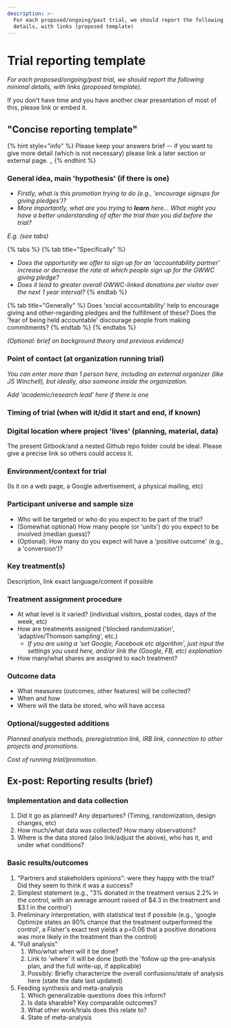 ```yaml
---
description: >-
  For each proposed/ongoing/past trial, we should report the following minimal
  details, with links (proposed template)
---
```


# Trial reporting template

_For each proposed/ongoing/past trial, we should report the following minimal details, with links (proposed template)._&#x20;

If you don't have time and you have another clear presentation of most of this, please link or embed it.

## "Concise reporting template"

{% hint style="info" %}
Please keep your answers brief -- if you want to give more detail (which is not necessary) please link a later section or external page. \_
{% endhint %}

### **General idea, main 'hypothesis' (if there is one)**

* _Firstly, what is this promotion trying to do (e.g., 'encourage signups for giving pledges')?_
* _More importantly, what are you trying to **learn** here... What might you have a better understanding of after the trial than you did before the trial?_

_E.g. (see tabs)_

{% tabs %}
{% tab title="Specifically" %}
* _Does the opportunity we offer to sign up for an 'accountability partner' increase or decrease the rate at which people sign up for the GWWC giving pledge?_
* _Does it lead to greater overall GWWC-linked donations per visitor over the next 1 year interval?_
{% endtab %}

{% tab title="Generally" %}
Does 'social accountability' help to encourage giving and other-regarding pledges and the fulfillment of these? Does the 'fear of being held accountable' discourage people from making commitments?
{% endtab %}
{% endtabs %}

_(Optional: brief on background theory and previous evidence)_

### Point of contact (at organization running trial)

_You can enter more than 1 person here, including an external organizer (like JS Winchell), but ideally, also someone inside the organization._

_Add 'academic/research lead' here if there is one_

### Timing of trial (when will it/did it start and end, if known)

### Digital location where project 'lives' (planning, material, data)

The present Gitbook/and a nested Github repo folder could be ideal. Please give a precise link so others could access it.

### Environment/context for trial

(Is it on a web page, a Google advertisement, a physical mailing, etc)

### **Participant universe and sample size**

* Who will be targeted or who do you expect to be part of the trial?
* (Somewhat optional) How many people (or 'units') do you expect to be involved (median guess)?
* (Optional): How many do you expect will have a 'positive outcome' (e.g., a 'conversion')?

### Key treatment(s)

Description, link exact language/content if possible

### Treatment assignment procedure

* At what level is it varied? (individual visitors, postal codes, days of the week, etc)
* How are treatments assigned ('blocked randomization', 'adaptive/Thomson sampling', etc.)
  * _If you are using a 'set Google, Facebook etc algorithm', just input the settings you used here, and/or link the (Google, FB, etc) explanation_
* How many/what shares are assigned to each treatment?

### **Outcome data**

* What measures (outcomes, other features) will be collected?
* When and how
* Where will the data be stored, who will have access

### **Optional/suggested additions**

_Planned analysis methods, preregistration link, IRB link, connection to other projects and promotions._

_Cost of running trial/promotion._

## Ex-post: Reporting results (brief)

### Implementation and data collection

1. Did it go as planned? Any departures? (Timing, randomization, design changes, etc)
2. How much/what data was collected? How many observations?
3. Where is the data stored (also link/adjust the above), who has it, and under what conditions?

### Basic results/outcomes

1. "Partners and stakeholders opinions": were they happy with the trial? Did they seem to think it was a success?
2. Simplest statement (e.g., "3% donated in the treatment versus 2.2% in the control, with an average amount raised of $4.3 in the treatment and $3.1 in the control')
3. Preliminary interpretation, with statistical test if possible (e.g., 'google Optimize states an 80% chance that the treatment outperformed the control', a Fisher's exact test yields a p=0.06 that a positive donations was more likely in the treatment than the control)
4. "Full analysis"
   1. Who/what when will it be done?
   2. Link to 'where' it will be done (both the 'follow up the pre-analysis plan, and the full write-up, if applicable)
   3. Possibly: Briefly characterize the overall confusions/state of analysis here (state the date last updated)
5. Feeding synthesis and meta-analysis
   1. Which generalizable questions does this inform?
   2. Is data sharable? Key comparable outcomes?
   3. What other work/trials does this relate to?
   4. State of meta-analysis
